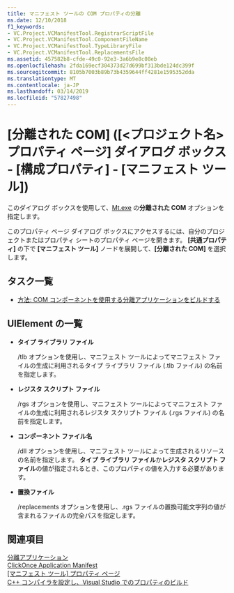 ```yaml
---
title: マニフェスト ツールの COM プロパティの分離
ms.date: 12/10/2018
f1_keywords:
- VC.Project.VCManifestTool.RegistrarScriptFile
- VC.Project.VCManifestTool.ComponentFileName
- VC.Project.VCManifestTool.TypeLibraryFile
- VC.Project.VCManifestTool.ReplacementsFile
ms.assetid: 457582b8-cfde-49c0-92e3-3a6b9e8c08eb
ms.openlocfilehash: 2fda169ecf304373d27d699bf313bde124dc399f
ms.sourcegitcommit: 8105b7003b89b73b4359644ff4281e1595352dda
ms.translationtype: MT
ms.contentlocale: ja-JP
ms.lasthandoff: 03/14/2019
ms.locfileid: "57827498"
---
```

# <a name="isolated-com-manifest-tool-configuration-properties-ltprojectnamegt-property-pages-dialog-box"></a>[分離された COM] ([&lt;プロジェクト名&gt; プロパティ ページ] ダイアログ ボックス - [構成プロパティ] - [マニフェスト ツール])

このダイアログ ボックスを使用して、[Mt.exe](https://msdn.microsoft.com/library/aa375649) の**分離された COM** オプションを指定します。

このプロパティ ページ ダイアログ ボックスにアクセスするには、自分のプロジェクトまたはプロパティ シートのプロパティ ページを開きます。 **[共通プロパティ]** の下で **[マニフェスト ツール]** ノードを展開して、**[分離された COM]** を選択します。

## <a name="task-list"></a>タスク一覧

- [方法: COM コンポーネントを使用する分離アプリケーションをビルドする](../how-to-build-isolated-applications-to-consume-com-components.md)

## <a name="uielement-list"></a>UIElement の一覧

- **タイプ ライブラリ ファイル**

   /tlb オプションを使用し、マニフェスト ツールによってマニフェスト ファイルの生成に利用されるタイプ ライブラリ ファイル (.tlb ファイル) の名前を指定します。

- **レジスタ スクリプト ファイル**

   /rgs オプションを使用し、マニフェスト ツールによってマニフェスト ファイルの生成に利用されるレジスタ スクリプト ファイル (.rgs ファイル) の名前を指定します。

- **コンポーネント ファイル名**

   /dll オプションを使用し、マニフェスト ツールによって生成されるリソースの名前を指定します。 **タイプ ライブラリ ファイル**か**レジスタ スクリプト ファイル**の値が指定されるとき、このプロパティの値を入力する必要があります。

- **置換ファイル**

   /replacements オプションを使用し、.rgs ファイルの置換可能文字列の値が含まれるファイルの完全パスを指定します。

## <a name="see-also"></a>関連項目

[分離アプリケーション](/windows/desktop/SbsCs/isolated-applications)<br>
[ClickOnce Application Manifest](/visualstudio/deployment/clickonce-application-manifest)<br>
[[マニフェスト ツール] プロパティ ページ](manifest-tool-property-pages.md)<br>
[C++ コンパイラを設定し、Visual Studio でのプロパティのビルド](../working-with-project-properties.md)
